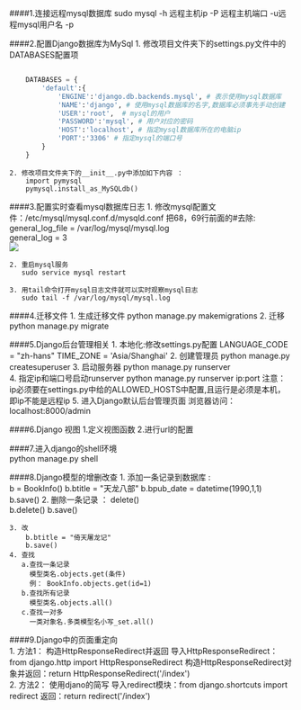 ####1.连接远程mysql数据库 
	sudo mysql -h 远程主机ip -P 远程主机端口 -u远程mysql用户名 -p   
  
####2.配置Django数据库为MySql 
	1. 修改项目文件夹下的settings.py文件中的DATABASES配置项
	
```python

	DATABASES = {
		'default':{
			'ENGINE':'django.db.backends.mysql', # 表示使用mysql数据库
			'NAME':'django', # 使用mysql数据库的名字,数据库必须事先手动创建
			'USER':'root',	# mysql的用户
			'PASSWORD':'mysql', # 用户对应的密码
			'HOST':'localhost', # 指定mysql数据库所在的电脑ip
			'PORT':'3306' # 指定mysql的端口号
		}
	}  
```	

	2. 修改项目文件夹下的__init__.py中添加如下内容 ：   
		import pymysql   
		pymysql.install_as_MySQLdb()    

####3.配置实时查看mysql数据库日志 
	1. 修改mysql配置文件：/etc/mysql/mysql.conf.d/mysqld.conf 
	   把68，69行前面的#去除: 
	   general_log_file		=   /var/log/mysql/mysql.log    
	   general_log		=   3   
![](https://i.imgur.com/sE4xJG3.png)   
 
	2. 重启mysql服务 
	   sudo service mysql restart 
  
    3. 用tail命令打开mysql日志文件就可以实时观察mysql日志 
	   sudo tail -f /var/log/mysql/mysql.log     

####4.迁移文件 
	1. 生成迁移文件
	   python manage.py makemigrations 
	2. 迁移
	   python manage.py migrate   

####5.Django后台管理相关
	1. 本地化:修改settings.py配置 
	   LANGUAGE_CODE = "zh-hans"
	   TIME_ZONE = 'Asia/Shanghai' 
	2. 创建管理员
	   python manage.py createsuperuser
	3. 启动服务器
	   python manage.py runserver  
	4. 指定ip和端口号启动runserver 
       python manage.py runserver ip:port 
	   注意：ip必须要在settings.py中给的ALLOWED_HOSTS中配置,且运行是必须是本机，即ip不能是远程ip
	5. 进入Django默认后台管理页面 
	   浏览器访问：localhost:8000/admin    

####6.Django 视图 
	1.定义视图函数
	2.进行url的配置     

####7.进入django的shell环境   
	python manage.py shell   
 
####8.Django模型的增删改查 
	1. 添加一条记录到数据库 :	 
		b = BookInfo()
		b.btitle = "天龙八部"
		b.bpub_date = datetime(1990,1,1) 
		b.save() 
	2. 删除一条记录 ： delete()  
		b.delete()
		b.save()  
	
	3. 改 
	    b.btitle = "倚天屠龙记" 
		b.save() 
	4. 查找
	   a.查找一条记录
		 模型类名.objects.get(条件) 
		 例： BookInfo.objects.get(id=1)  
	   b.查找所有记录 
	     模型类名.objects.all() 
	   c.查找一对多 
		 一类对象名.多类模型名小写_set.all()	   

####9.Django中的页面重定向   
	1. 方法1： 构造HttpResponseRedirect并返回
	   导入HttpResponseRedirect：from django.http import HttpResponseRedirect
	   构造HttpResponseRedirect对象并返回：return HttpResponseRedirect('/index')  
	2. 方法2： 使用djano的简写 
	   导入redirect模块：from django.shortcuts import redirect 
	   返回：return redirect('/index')  

